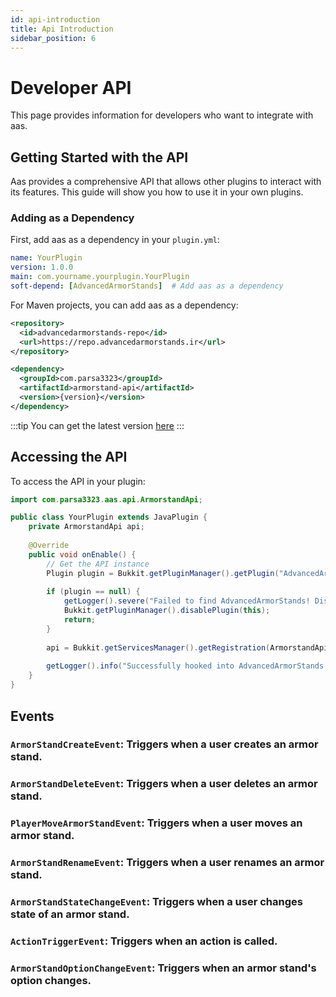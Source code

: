 ```yaml
---
id: api-introduction
title: Api Introduction
sidebar_position: 6
---
```


# Developer API

This page provides information for developers who want to integrate with aas.

## Getting Started with the API

Aas provides a comprehensive API that allows other plugins to interact with its features. This guide will show you how to use it in your own plugins.

### Adding as a Dependency

First, add aas as a dependency in your `plugin.yml`:

```yaml
name: YourPlugin
version: 1.0.0
main: com.yourname.yourplugin.YourPlugin
soft-depend: [AdvancedArmorStands]  # Add aas as a dependency
```

For Maven projects, you can add aas as a dependency:

```xml
<repository>
  <id>advancedarmorstands-repo</id>
  <url>https://repo.advancedarmorstands.ir</url>
</repository>

<dependency>
  <groupId>com.parsa3323</groupId>
  <artifactId>armorstand-api</artifactId>
  <version>{version}</version>
</dependency>
```
:::tip
You can get the latest version [here](https://github.com/Parsa3323/AdvancedArmorStands/tags)
:::

## Accessing the API

To access the API in your plugin:

```java
import com.parsa3323.aas.api.ArmorstandApi;

public class YourPlugin extends JavaPlugin {
    private ArmorstandApi api;
    
    @Override
    public void onEnable() {
        // Get the API instance
        Plugin plugin = Bukkit.getPluginManager().getPlugin("AdvancedArmorStands");
        
        if (plugin == null) {
            getLogger().severe("Failed to find AdvancedArmorStands! Disabling...");
            Bukkit.getPluginManager().disablePlugin(this);
            return;
        }
        
        api = Bukkit.getServicesManager().getRegistration(ArmorstandApi.class).getProvider();
        
        getLogger().info("Successfully hooked into AdvancedArmorStands API!");
    }
}
```


## Events

### `ArmorStandCreateEvent`: Triggers when a user creates an armor stand.

### `ArmorStandDeleteEvent`: Triggers when a user deletes an armor stand.

### `PlayerMoveArmorStandEvent`: Triggers when a user moves an armor stand.

### `ArmorStandRenameEvent`: Triggers when a user renames an armor stand.

### `ArmorStandStateChangeEvent`: Triggers when a user changes state of an armor stand.

### `ActionTriggerEvent`: Triggers when an action is called.

### `ArmorStandOptionChangeEvent`: Triggers when an armor stand's option changes.